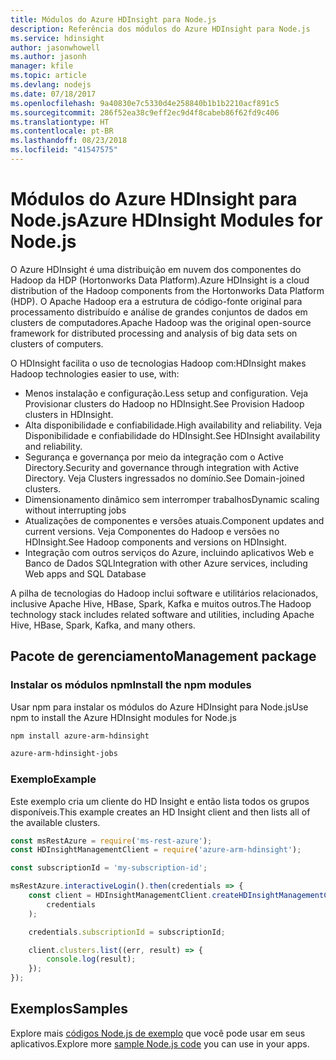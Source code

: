 ```yaml
---
title: Módulos do Azure HDInsight para Node.js
description: Referência dos módulos do Azure HDInsight para Node.js
ms.service: hdinsight
author: jasonwhowell
ms.author: jasonh
manager: kfile
ms.topic: article
ms.devlang: nodejs
ms.date: 07/18/2017
ms.openlocfilehash: 9a40830e7c5330d4e258840b1b1b2210acf891c5
ms.sourcegitcommit: 286f52ea38c9eff2ec9d4f8cabeb86f62fd9c406
ms.translationtype: HT
ms.contentlocale: pt-BR
ms.lasthandoff: 08/23/2018
ms.locfileid: "41547575"
---
```

# <a name="azure-hdinsight-modules-for-nodejs"></a><span data-ttu-id="375c7-103">Módulos do Azure HDInsight para Node.js</span><span class="sxs-lookup"><span data-stu-id="375c7-103">Azure HDInsight Modules for Node.js</span></span>

<span data-ttu-id="375c7-104">O Azure HDInsight é uma distribuição em nuvem dos componentes do Hadoop da HDP (Hortonworks Data Platform).</span><span class="sxs-lookup"><span data-stu-id="375c7-104">Azure HDInsight is a cloud distribution of the Hadoop components from the Hortonworks Data Platform (HDP).</span></span> <span data-ttu-id="375c7-105">O Apache Hadoop era a estrutura de código-fonte original para processamento distribuído e análise de grandes conjuntos de dados em clusters de computadores.</span><span class="sxs-lookup"><span data-stu-id="375c7-105">Apache Hadoop was the original open-source framework for distributed processing and analysis of big data sets on clusters of computers.</span></span>

<span data-ttu-id="375c7-106">O HDInsight facilita o uso de tecnologias Hadoop com:</span><span class="sxs-lookup"><span data-stu-id="375c7-106">HDInsight makes Hadoop technologies easier to use, with:</span></span>
- <span data-ttu-id="375c7-107">Menos instalação e configuração.</span><span class="sxs-lookup"><span data-stu-id="375c7-107">Less setup and configuration.</span></span> <span data-ttu-id="375c7-108">Veja Provisionar clusters do Hadoop no HDInsight.</span><span class="sxs-lookup"><span data-stu-id="375c7-108">See Provision Hadoop clusters in HDInsight.</span></span>
- <span data-ttu-id="375c7-109">Alta disponibilidade e confiabilidade.</span><span class="sxs-lookup"><span data-stu-id="375c7-109">High availability and reliability.</span></span> <span data-ttu-id="375c7-110">Veja Disponibilidade e confiabilidade do HDInsight.</span><span class="sxs-lookup"><span data-stu-id="375c7-110">See HDInsight availability and reliability.</span></span>
- <span data-ttu-id="375c7-111">Segurança e governança por meio da integração com o Active Directory.</span><span class="sxs-lookup"><span data-stu-id="375c7-111">Security and governance through integration with Active Directory.</span></span> <span data-ttu-id="375c7-112">Veja Clusters ingressados no domínio.</span><span class="sxs-lookup"><span data-stu-id="375c7-112">See Domain-joined clusters.</span></span>
- <span data-ttu-id="375c7-113">Dimensionamento dinâmico sem interromper trabalhos</span><span class="sxs-lookup"><span data-stu-id="375c7-113">Dynamic scaling without interrupting jobs</span></span>
- <span data-ttu-id="375c7-114">Atualizações de componentes e versões atuais.</span><span class="sxs-lookup"><span data-stu-id="375c7-114">Component updates and current versions.</span></span> <span data-ttu-id="375c7-115">Veja Componentes do Hadoop e versões no HDInsight.</span><span class="sxs-lookup"><span data-stu-id="375c7-115">See Hadoop components and versions on HDInsight.</span></span>
- <span data-ttu-id="375c7-116">Integração com outros serviços do Azure, incluindo aplicativos Web e Banco de Dados SQL</span><span class="sxs-lookup"><span data-stu-id="375c7-116">Integration with other Azure services, including Web apps and SQL Database</span></span>

<span data-ttu-id="375c7-117">A pilha de tecnologias do Hadoop inclui software e utilitários relacionados, inclusive Apache Hive, HBase, Spark, Kafka e muitos outros.</span><span class="sxs-lookup"><span data-stu-id="375c7-117">The Hadoop technology stack includes related software and utilities, including Apache Hive, HBase, Spark, Kafka, and many others.</span></span> 

## <a name="management-package"></a><span data-ttu-id="375c7-118">Pacote de gerenciamento</span><span class="sxs-lookup"><span data-stu-id="375c7-118">Management package</span></span>

### <a name="install-the-npm-modules"></a><span data-ttu-id="375c7-119">Instalar os módulos npm</span><span class="sxs-lookup"><span data-stu-id="375c7-119">Install the npm modules</span></span>

<span data-ttu-id="375c7-120">Usar npm para instalar os módulos do Azure HDInsight para Node.js</span><span class="sxs-lookup"><span data-stu-id="375c7-120">Use npm to install the Azure HDInsight modules for Node.js</span></span>

```bash
npm install azure-arm-hdinsight
```

```bash
azure-arm-hdinsight-jobs
```

### <a name="example"></a><span data-ttu-id="375c7-121">Exemplo</span><span class="sxs-lookup"><span data-stu-id="375c7-121">Example</span></span> 

<span data-ttu-id="375c7-122">Este exemplo cria um cliente do HD Insight e então lista todos os grupos disponíveis.</span><span class="sxs-lookup"><span data-stu-id="375c7-122">This example creates an HD Insight client and then lists all of the available clusters.</span></span> 

```javascript
const msRestAzure = require('ms-rest-azure');
const HDInsightManagementClient = require('azure-arm-hdinsight');

const subscriptionId = 'my-subscription-id';

msRestAzure.interactiveLogin().then(credentials => {
    const client = HDInsightManagementClient.createHDInsightManagementClient(
        credentials
    );

    credentials.subscriptionId = subscriptionId;

    client.clusters.list((err, result) => {
        console.log(result);
    });
});
```

## <a name="samples"></a><span data-ttu-id="375c7-123">Exemplos</span><span class="sxs-lookup"><span data-stu-id="375c7-123">Samples</span></span>

<span data-ttu-id="375c7-124">Explore mais [códigos Node.js de exemplo](https://azure.microsoft.com/resources/samples/?platform=nodejs) que você pode usar em seus aplicativos.</span><span class="sxs-lookup"><span data-stu-id="375c7-124">Explore more [sample Node.js code](https://azure.microsoft.com/resources/samples/?platform=nodejs) you can use in your apps.</span></span>
